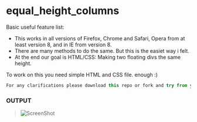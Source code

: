 # equal_height_columns

Basic useful feature list:

 * This works in all versions of Firefox, Chrome and Safari, Opera from at least version 8, and in IE from version 8.
 * There are many methods to do the same. But this is the easiet way i felt. 
 * At the end our goal is HTML/CSS: Making two floating divs the same height.



To work on this you need simple HTML and CSS file. enough :)

```javascript
For any clarifications please download this repo or fork and try from your end. 
```

### OUTPUT
>![ScreenShot](https://cloud.githubusercontent.com/assets/6780840/26531063/fd35556a-43fe-11e7-8508-08865553d4bc.png)

